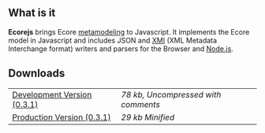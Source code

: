 <section>

# What is it

**Ecorejs** brings Ecore [metamodeling](http://en.wikipedia.org/wiki/Metamodeling) to Javascript. It implements the Ecore model
in Javascript and includes JSON and [XMI](http://en.wikipedia.org/wiki/XML_Metadata_Interchange) (XML Metadata Interchange format)
writers and parsers for the Browser and [Node.js](http://nodejs.org/).

</section>

<section>

# Downloads

<table>
<tbody><tr>
<td><a href="https://raw.github.com/ghillairet/ecore.js/master/dist/ecore.js">Development Version (0.3.1)</a></td>
<td><i>78 kb, Uncompressed with comments</i></td>
</tr>
<tr>
<td><a href="https://raw.github.com/ghillairet/ecore.js/master/dist/ecore.min.js">Production Version (0.3.1)</a></td>
<td><i>29 kb Minified</i></td>
</tr>
</tbody>
</table>

</section>
